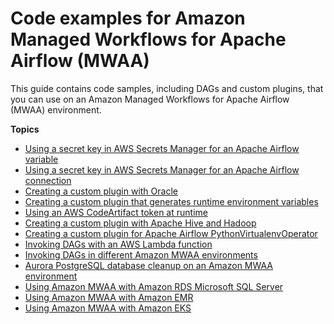 # Code examples for Amazon Managed Workflows for Apache Airflow \(MWAA\)<a name="sample-code"></a>

This guide contains code samples, including DAGs and custom plugins, that you can use on an Amazon Managed Workflows for Apache Airflow \(MWAA\) environment\.

**Topics**
+ [Using a secret key in AWS Secrets Manager for an Apache Airflow variable](samples-secrets-manager-var.md)
+ [Using a secret key in AWS Secrets Manager for an Apache Airflow connection](samples-secrets-manager.md)
+ [Creating a custom plugin with Oracle](samples-oracle.md)
+ [Creating a custom plugin that generates runtime environment variables](samples-env-variables.md)
+ [Using an AWS CodeArtifact token at runtime](samples-code-artifact.md)
+ [Creating a custom plugin with Apache Hive and Hadoop](samples-hive.md)
+ [Creating a custom plugin for Apache Airflow PythonVirtualenvOperator](samples-virtualenv.md)
+ [Invoking DAGs with an AWS Lambda function](samples-lambda.md)
+ [Invoking DAGs in different Amazon MWAA environments](samples-trigger-dag-envab.xml.md)
+ [Aurora PostgreSQL database cleanup on an Amazon MWAA environment](samples-database-cleanup.md)
+ [Using Amazon MWAA with Amazon RDS Microsoft SQL Server](samples-sql-server.md)
+ [Using Amazon MWAA with Amazon EMR](samples-emr.md)
+ [Using Amazon MWAA with Amazon EKS](mwaa-eks-example.md)